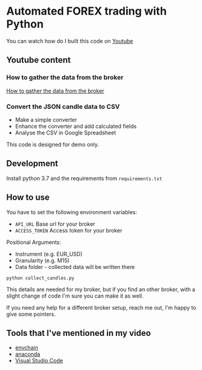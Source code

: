 # Automated FOREX trading with Python

You can watch how do I built this code on [Youtube](https://www.youtube.com/channel/UCnpiZEi_ZpjhF7g5KAdvUnw/)

## Youtube content

### How to gather the data from the broker

[How to gather the data from the broker](https://www.youtube.com/watch?v=6Ca4Gz1Upzo)

### Convert the JSON candle data to CSV

- Make a simple converter
- Enhance the converter and add calculated fields
- Analyse the CSV in Google Spreadsheet

This code is designed for demo only.

## Development

Install python 3.7 and the requirements from `requirements.txt`

## How to use

You have to set the following environment variables:
- `API_URL` Base url for your broker
- `ACCESS_TOKEN` Access token for your broker

Positional Arguments:
- Instrument (e.g. EUR_USD)
- Granularity (e.g. M15)
- Data folder - collected data will be written there

```shell
python collect_candles.py 
```

This details are needed for my broker, but if you find
an other broker, with a slight change of code I'm sure you can make it as well.

If you need any help for a different broker setup, reach me out,
I'm happy to give some pointers.

## Tools that I've mentioned in my video

- [envchain](https://github.com/sorah/envchain)
- [anaconda](https://anaconda.org)
- [Visual Studio Code](https://code.visualstudio.com)
